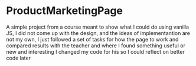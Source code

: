 # ProductMarketingPage
A simple project from a course meant to show what I could do using vanilla JS, I did not come up with the design, and the ideas of implementantion are not my own, I just followed a set of tasks for how the page to work and compared results with the teacher and where I found something useful or new and interesting I changed my code for his so I could reflect on better code later
